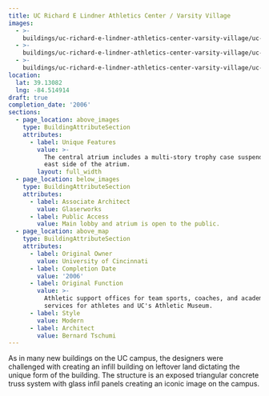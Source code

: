 ```yaml
---
title: UC Richard E Lindner Athletics Center / Varsity Village
images:
  - >-
    buildings/uc-richard-e-lindner-athletics-center-varsity-village/uc-richard-e-lindner-athletics-center-varsity-village-0_ffq5hv
  - >-
    buildings/uc-richard-e-lindner-athletics-center-varsity-village/uc-richard-e-lindner-athletics-center-varsity-village-1_ibea3e
  - >-
    buildings/uc-richard-e-lindner-athletics-center-varsity-village/uc-richard-e-lindner-athletics-center-varsity-village-2_ygv40z
location:
  lat: 39.13082
  lng: -84.514914
draft: true
completion_date: '2006'
sections:
  - page_location: above_images
    type: BuildingAttributeSection
    attributes:
      - label: Unique Features
        value: >-
          The central atrium includes a multi-story trophy case suspended on the
          east side of the atrium.
        layout: full_width
  - page_location: below_images
    type: BuildingAttributeSection
    attributes:
      - label: Associate Architect
        value: Glaserworks
      - label: Public Access
        value: Main lobby and atrium is open to the public.
  - page_location: above_map
    type: BuildingAttributeSection
    attributes:
      - label: Original Owner
        value: University of Cincinnati
      - label: Completion Date
        value: '2006'
      - label: Original Function
        value: >-
          Athletic support offices for team sports, coaches, and academic
          services for athletes and UC's Athletic Museum.
      - label: Style
        value: Modern
      - label: Architect
        value: Bernard Tschumi
---
```


As in many new buildings on the UC campus, the designers were challenged with creating an infill building on leftover land dictating the unique form of the building. The structure is an exposed triangular concrete truss system with glass infil panels creating an iconic image on the campus.

